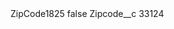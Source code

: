 <?xml version="1.0" encoding="UTF-8"?>
<CustomMetadata xmlns="http://soap.sforce.com/2006/04/metadata" xmlns:xsi="http://www.w3.org/2001/XMLSchema-instance" xmlns:xsd="http://www.w3.org/2001/XMLSchema">
    <label>ZipCode1825</label>
    <protected>false</protected>
    <values>
        <field>Zipcode__c</field>
        <value xsi:type="xsd:string">33124</value>
    </values>
</CustomMetadata>
